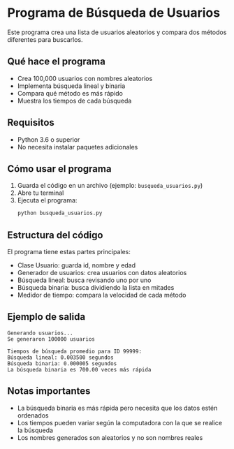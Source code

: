 # Programa de Búsqueda de Usuarios

Este programa crea una lista de usuarios aleatorios y compara dos métodos diferentes para buscarlos.

## Qué hace el programa

- Crea 100,000 usuarios con nombres aleatorios
- Implementa búsqueda lineal y binaria
- Compara qué método es más rápido
- Muestra los tiempos de cada búsqueda

## Requisitos

- Python 3.6 o superior
- No necesita instalar paquetes adicionales

## Cómo usar el programa

1. Guarda el código en un archivo (ejemplo: `busqueda_usuarios.py`)
2. Abre tu terminal
3. Ejecuta el programa:
   ```bash
   python busqueda_usuarios.py
   ```

## Estructura del código

El programa tiene estas partes principales:
- Clase Usuario: guarda id, nombre y edad
- Generador de usuarios: crea usuarios con datos aleatorios
- Búsqueda lineal: busca revisando uno por uno
- Búsqueda binaria: busca dividiendo la lista en mitades
- Medidor de tiempo: compara la velocidad de cada método

## Ejemplo de salida

```
Generando usuarios...
Se generaron 100000 usuarios

Tiempos de búsqueda promedio para ID 99999:
Búsqueda lineal: 0.003500 segundos
Búsqueda binaria: 0.000005 segundos
La búsqueda binaria es 700.00 veces más rápida
```

## Notas importantes

- La búsqueda binaria es más rápida pero necesita que los datos estén ordenados
- Los tiempos pueden variar según la computadora con la que se realice la búsqueda
- Los nombres generados son aleatorios y no son nombres reales
